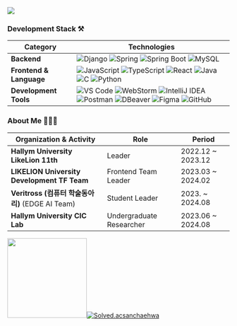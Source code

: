 <img src="https://readme-typing-svg.herokuapp.com?font=Oleo+Script&color=B2CABF&size=35&center=true&vCenter=true&width=404&height=53&lines=%E3%80%80%E3%80%80Hello+HwaYoung's+Github+%E3%80%80%E3%80%80"><br/>




### Development Stack ⚒️
| **Category**          | **Technologies**                                                                                                                                                                |
|------------------------|-------------------------------------------------------------------------------------------------------------------------------------------------------------------------------|
| **Backend**           | ![Django](https://img.shields.io/badge/Django-092E20?style=flat-square&logo=django&logoColor=white) ![Spring](https://img.shields.io/badge/Spring-6DB33F?style=flat-square&logo=spring&logoColor=white) ![Spring Boot](https://img.shields.io/badge/Spring%20Boot-6DB33F?style=flat-square&logo=springboot&logoColor=white) ![MySQL](https://img.shields.io/badge/MySQL-4479A1?style=flat-square&logo=mysql&logoColor=white) |
| **Frontend & Language** | ![JavaScript](https://img.shields.io/badge/JavaScript-F7DF1E?style=flat-square&logo=javascript&logoColor=black) ![TypeScript](https://img.shields.io/badge/TypeScript-3178C6?style=flat-square&logo=typescript&logoColor=black) ![React](https://img.shields.io/badge/React-61DAFB?style=flat-square&logo=react&logoColor=black) ![Java](https://img.shields.io/badge/Java-%23ED8B00?style=flat-square&logo=OpenJDK&logoColor=black) ![C](https://img.shields.io/badge/C-A8B9CC?style=flat-square&logo=C%2B%2B&logoColor=white) ![Python](https://img.shields.io/badge/Python-3776AB?style=flat-square&logo=python&logoColor=white) |
| **Development Tools** | ![VS Code](https://img.shields.io/badge/VS%20Code-0078d7.svg?style=flat-square&logo=visual-studio-code&logoColor=white) ![WebStorm](https://img.shields.io/badge/WebStorm-143?style=flat-square&logo=webstorm&logoColor=white&color=black) ![IntelliJ IDEA](https://img.shields.io/badge/IntelliJ%20IDEA-143?style=flat-square&logo=IntelliJ%20IDEA&logoColor=white&color=black) ![Postman](https://img.shields.io/badge/Postman-E34F26?style=flat-square&logo=postman&logoColor=white) ![DBeaver](https://img.shields.io/badge/Dbeaver-382923?style=flat-square&logo=Dbeaver&logoColor=white) ![Figma](https://img.shields.io/badge/Figma-%23F24E1E.svg?style=flat-square&logo=figma&logoColor=white) ![GitHub](https://img.shields.io/badge/GitHub-181717?style=flat-square&logo=github&logoColor=white) |
### About Me 👩🏻‍💻

| **Organization & Activity**                     | **Role**                      | **Period**           |
|-------------------------------------------------|------------------------------|----------------------|
| **Hallym University LikeLion 11th** | Leader                       | 2022.12 ~ 2023.12 |
| **LIKELION University Development TF Team**      | Frontend Team Leader         | 2023.03 ~ 2024.02    |
| **Veritross (컴퓨터 학술동아리)** (EDGE AI Team)  | Student Leader               | 2023. ~ 2024.08    |
| **Hallym University CIC Lab**        | Undergraduate Researcher     | 2023.06 ~ 2024.08    |

<!--
[![Young's GitHub stats](https://github-readme-stats.vercel.app/api?username=sanchaehwa&count_private=true&show_icons=true&theme=prussian)](https://github.com/sanchaehwa/github-readme-stats)
-->
<img src="https://render.gitanimals.org/farms/sanchaehwa" height="180" />[![Solved.acsanchaehwa](http://mazassumnida.wtf/api/v2/generate_badge?boj=yeong20311)](https://solved.ac/yeong20311)
